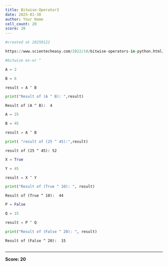 ```yaml
---
title: Bitwise-Operator3
date: 2025-01-30
author: Your Name
cell_count: 20
score: 20
---
```


```python
#created at 20250122
```


```python
https://www.scientecheasy.com/2022/10/bitwise-operators-in-python.html/
```


```python
#bitwise ex-or ^
```


```python
A = 2
```


```python
B = 6
```


```python
result = A ^ B
```


```python
print("Result of (A ^ B): ",result)
```

    Result of (A ^ B):  4



```python
A = 25
```


```python
B = 45
```


```python
result = A ^ B
```


```python
print( "result of (25 ^ 45):",result)
```

    result of (25 ^ 45): 52



```python
X = True
```


```python
Y = 45
```


```python
result = X ^ Y
```


```python
print("Result of (True ^ 10): ", result)
```

    Result of (True ^ 10):  44



```python
P = False
```


```python
Q = 15
```


```python
result = P ^ Q
```


```python
print("Result of (False ^ 20): ", result)
```

    Result of (False ^ 20):  15



```python

```


---
**Score: 20**